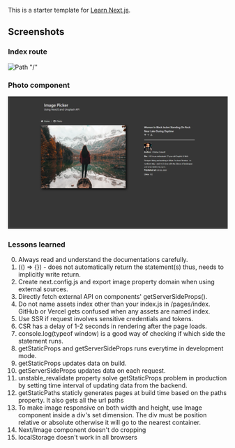 This is a starter template for [Learn Next.js](https://nextjs.org/learn).

## Screenshots

### Index route

![Path "/"](./public/image_picker.png)

### Photo component

![Path "/photo/[id]"](./public/photo_component.png)


### Lessons learned

0. Always read and understand the documentations carefully.
1. (() => {}) - does not automatically return the statement(s) thus, needs to implicitly write return.
3. Create next.config.js and export image property domain when using external sources.
4. Directly fetch external API on components' getServerSideProps().
5. Do not name assets index other than your index.js in /pages/index. GitHub or Vercel gets confused when any assets are named index.
6. Use SSR if request involves sensitive credentials and tokens.
7. CSR has a delay of 1-2 seconds in rendering after the page loads.
8. console.log(typeof window) is a good way of checking if which side the statement runs.
9. getStaticProps and getServerSideProps runs everytime in development mode.
10. getStaticProps updates data on build.
11. getServerSideProps updates data on each request.
12. unstable_revalidate property solve getStaticProps problem in production by setting time interval of updating data from the backend.
13. getStaticPaths staticly generates pages at build time based on the paths property. It also gets all the url paths
14. To make image responsive on both width and height, use Image component inside a div's set dimension. The div must be position relative or absolute otherwise it will go to the nearest container.
15. Next/Image component doesn't do cropping
16. localStorage doesn't work in all browsers
